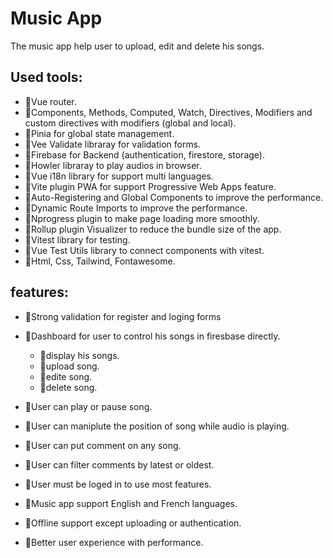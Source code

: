 # Music App

The music app help user to upload, edit and delete his songs.

## Used tools: 
* 📌Vue router.
* 📌Components, Methods, Computed, Watch, Directives, Modifiers 
    and custom directives with modifiers (global and local).
* 📌Pinia for global state management.
* 📌Vee Validate libraray for validation forms.
* 📌Firebase for Backend (authentication, firestore, storage).
* 📌Howler libraray to play audios in browser.
* 📌Vue i18n library for support multi languages.
* 📌Vite plugin PWA for support Progressive Web Apps feature. 
* 📌Auto-Registering and Global Components to improve the performance.
* 📌Dynamic Route Imports to improve the performance.
* 📌Nprogress plugin to make page loading more smoothly.
* 📌Rollup plugin Visualizer to reduce the bundle size of the app.
* 📌Vitest library for testing.
* 📌Vue Test Utils library to connect components with vitest.
* 📌Html, Css, Tailwind, Fontawesome.



## features: 
* 📌Strong validation for register and loging forms 
* 📌Dashboard for user to control his songs in firesbase directly.
    * 📍display his songs.
    * 📍upload song.
    * 📍edite song.
    * 📍delete song.

* 📌User can play or pause song.
* 📌User can maniplute the position of song while audio is playing.
* 📌User can put comment on any song.
* 📌User can filter comments by latest or oldest.     
* 📌User must be loged in to use most features. 
* 📌Music app support English and French languages.
* 📌Offline support except uploading or authentication.
* 📌Better user experience with performance.







